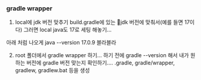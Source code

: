 ### gradle wrapper

1. local에 jdk 버전 맞추기
build.gradle에 있는 jdk 버전에 맞춰서(예를 들면 17이다)
그러면 local java도 17로 세팅 해놓기...

아래 처럼 나오게
java --version
17.0.9 블라블라

2. root 폴더에서 gradle wrapper 하기...
하기 전에 gradle --version 해서 내가 원하는 버전에 gradle 버전 맞는지 확인하기....
.gradle, gradle/wrapper, gradlew, gradlew.bat 등을 생성




